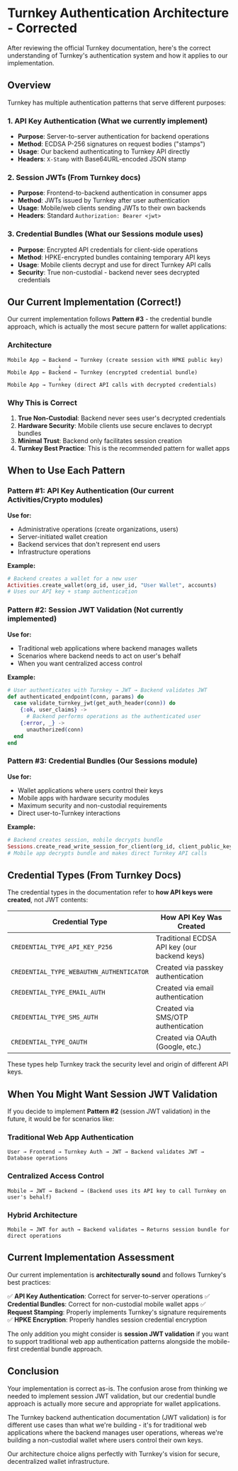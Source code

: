 # Turnkey Authentication Architecture - Corrected

After reviewing the official Turnkey documentation, here's the correct understanding of Turnkey's authentication system and how it applies to our implementation.

## Overview

Turnkey has multiple authentication patterns that serve different purposes:

### 1. **API Key Authentication** (What we currently implement)
- **Purpose**: Server-to-server authentication for backend operations
- **Method**: ECDSA P-256 signatures on request bodies ("stamps")
- **Usage**: Our backend authenticating to Turnkey API directly
- **Headers**: `X-Stamp` with Base64URL-encoded JSON stamp

### 2. **Session JWTs** (From Turnkey docs)
- **Purpose**: Frontend-to-backend authentication in consumer apps
- **Method**: JWTs issued by Turnkey after user authentication
- **Usage**: Mobile/web clients sending JWTs to their own backends
- **Headers**: Standard `Authorization: Bearer <jwt>` 

### 3. **Credential Bundles** (What our Sessions module uses)
- **Purpose**: Encrypted API credentials for client-side operations
- **Method**: HPKE-encrypted bundles containing temporary API keys
- **Usage**: Mobile clients decrypt and use for direct Turnkey API calls
- **Security**: True non-custodial - backend never sees decrypted credentials

## Our Current Implementation (Correct!)

Our current implementation follows **Pattern #3** - the credential bundle approach, which is actually the most secure pattern for wallet applications:

### Architecture
```
Mobile App → Backend → Turnkey (create session with HPKE public key)
                ↓
Mobile App ← Backend ← Turnkey (encrypted credential bundle)
                ↓
Mobile App → Turnkey (direct API calls with decrypted credentials)
```

### Why This is Correct

1. **True Non-Custodial**: Backend never sees user's decrypted credentials
2. **Hardware Security**: Mobile clients use secure enclaves to decrypt bundles
3. **Minimal Trust**: Backend only facilitates session creation
4. **Turnkey Best Practice**: This is the recommended pattern for wallet apps

## When to Use Each Pattern

### Pattern #1: API Key Authentication (Our current Activities/Crypto modules)
**Use for:**
- Administrative operations (create organizations, users)
- Server-initiated wallet creation
- Backend services that don't represent end users
- Infrastructure operations

**Example:**
```elixir
# Backend creates a wallet for a new user
Activities.create_wallet(org_id, user_id, "User Wallet", accounts)
# Uses our API key + stamp authentication
```

### Pattern #2: Session JWT Validation (Not currently implemented)
**Use for:**
- Traditional web applications where backend manages wallets
- Scenarios where backend needs to act on user's behalf
- When you want centralized access control

**Example:**
```elixir
# User authenticates with Turnkey → JWT → Backend validates JWT
def authenticated_endpoint(conn, params) do
  case validate_turnkey_jwt(get_auth_header(conn)) do
    {:ok, user_claims} -> 
      # Backend performs operations as the authenticated user
    {:error, _} -> 
      unauthorized(conn)
  end
end
```

### Pattern #3: Credential Bundles (Our Sessions module)
**Use for:**
- Wallet applications where users control their keys
- Mobile apps with hardware security modules
- Maximum security and non-custodial requirements
- Direct user-to-Turnkey interactions

**Example:**
```elixir
# Backend creates session, mobile decrypts bundle
Sessions.create_read_write_session_for_client(org_id, client_public_key)
# Mobile app decrypts bundle and makes direct Turnkey API calls
```

## Credential Types (From Turnkey Docs)

The credential types in the documentation refer to **how API keys were created**, not JWT contents:

| Credential Type | How API Key Was Created |
|-----------------|------------------------|
| `CREDENTIAL_TYPE_API_KEY_P256` | Traditional ECDSA API key (our backend keys) |
| `CREDENTIAL_TYPE_WEBAUTHN_AUTHENTICATOR` | Created via passkey authentication |
| `CREDENTIAL_TYPE_EMAIL_AUTH` | Created via email authentication |
| `CREDENTIAL_TYPE_SMS_AUTH` | Created via SMS/OTP authentication |
| `CREDENTIAL_TYPE_OAUTH` | Created via OAuth (Google, etc.) |

These types help Turnkey track the security level and origin of different API keys.

## When You Might Want Session JWT Validation

If you decide to implement **Pattern #2** (session JWT validation) in the future, it would be for scenarios like:

### Traditional Web App Authentication
```
User → Frontend → Turnkey Auth → JWT → Backend validates JWT → Database operations
```

### Centralized Access Control
```
Mobile → JWT → Backend → (Backend uses its API key to call Turnkey on user's behalf)
```

### Hybrid Architecture
```
Mobile → JWT for auth → Backend validates → Returns session bundle for direct operations
```

## Current Implementation Assessment

Our current implementation is **architecturally sound** and follows Turnkey's best practices:

✅ **API Key Authentication**: Correct for server-to-server operations
✅ **Credential Bundles**: Correct for non-custodial mobile wallet apps
✅ **Request Stamping**: Properly implements Turnkey's signature requirements
✅ **HPKE Encryption**: Properly handles session credential encryption

The only addition you might consider is **session JWT validation** if you want to support traditional web app authentication patterns alongside the mobile-first credential bundle approach.

## Conclusion

Your implementation is correct as-is. The confusion arose from thinking we needed to implement session JWT validation, but our credential bundle approach is actually more secure and appropriate for wallet applications. 

The Turnkey backend authentication documentation (JWT validation) is for different use cases than what we're building - it's for traditional web applications where the backend manages user operations, whereas we're building a non-custodial wallet where users control their own keys.

Our architecture choice aligns perfectly with Turnkey's vision for secure, decentralized wallet infrastructure.
